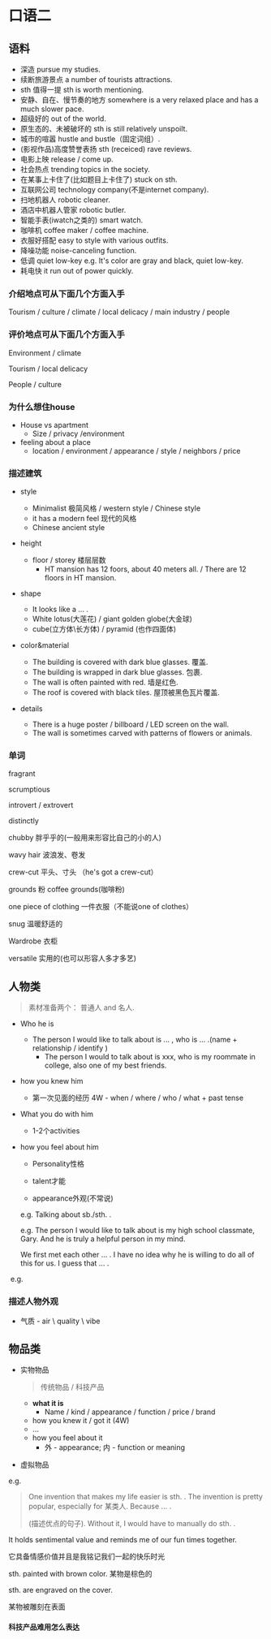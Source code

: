 # 口语二

## 语料

- 深造 pursue my studies.
- 续断旅游景点 a number of tourists attractions.
- sth 值得一提 sth is worth mentioning.
- 安静、自在、慢节奏的地方 somewhere is a very relaxed place and has a much slower pace.
- 超级好的 out of the world.
- 原生态的、未被破坏的 sth is still relatively unspoilt.
- 城市的喧嚣 hustle and bustle（固定词组）.
- (影视作品)高度赞誉表扬 sth (receiced) rave reviews.
- 电影上映 release / come up.
- 社会热点 trending topics in the society.
- 在某事上卡住了(比如题目上卡住了) stuck on sth.
- 互联网公司 technology company(不是internet company).
- 扫地机器人 robotic cleaner.
- 酒店中机器人管家 robotic butler.
- 智能手表(iwatch之类的) smart watch.
- 咖啡机 coffee maker / coffee machine.
- 衣服好搭配 easy to style with various outfits.
- 降噪功能 noise-canceling function.
- 低调 quiet low-key e.g. It's color are gray and black, quiet low-key.
- 耗电快 it run out of power quickly.



### 介绍地点可从下面几个方面入手

Tourism / culture / climate / local delicacy / main industry / people

### 评价地点可从下面几个方面入手

Environment / climate

Tourism / local delicacy 

People / culture



### 为什么想住house

- House vs apartment
  - Size / privacy /environment 
- feeling about a place
  - location / environment / appearance / style / neighbors / price



### 描述建筑

- style
  - Minimalist 极简风格 / western style / Chinese style
  - it has a modern feel 现代的风格
  - Chinese ancient style
- height
  - floor / storey 楼层层数
    - HT mansion has 12 foors, about 40 meters all. / There are 12 floors in HT mansion.

- shape
  - It looks like a ... .
  - White lotus(大莲花) / giant golden globe(大金球)
  - cube(立方体\长方体) / pyramid (也作四面体)

- color&material
  - The building is covered with dark blue glasses. 覆盖.
  - The building is wrapped in dark blue glasses. 包裹.
  - The wall is often painted with red. 墙是红色.
  - The roof is covered with black tiles. 屋顶被黑色瓦片覆盖.

- details
  - There is a huge poster / billboard / LED screen on the wall.
  - The wall is sometimes carved with patterns of flowers or animals.




### 单词

fragrant

scrumptious

introvert / extrovert

distinctly

chubby 胖乎乎的(一般用来形容比自己的小的人)

wavy hair 波浪发、卷发

crew-cut 平头、寸头 （he's got a crew-cut）

grounds 粉 coffee grounds(咖啡粉)

one piece of clothing 一件衣服（不能说one of clothes）

snug 温暖舒适的

Wardrobe 衣柜

versatile 实用的(也可以形容人多才多艺)





## 人物类

> 素材准备两个： 普通人 and 名人.



- Who he is
  - The person I would like to talk about is ... , who is ... .(name + relationship / identify ) 
    - The person I would to talk about is xxx, who is my roommate in college, also one of my best friends.

- how you knew him
  - 第一次见面的经历 4W - when / where / who / what + past tense

- What you do with him
  - 1-2个activities

- how you feel about him

  - Personality性格

  - talent才能

  - appearance外观(不常说)

  

  

  e.g. Talking about sb./sth. .

  e.g. The person I would like to talk about is my high school classmate, Gary. And he is truly a helpful person in my mind.

  We first met each other ... .
  I have no idea why he is willing to do all of this for us. I guess that ... .

​	e.g.

### 描述人物外观

- 气质 - air \ quality \ vibe







## 物品类

- 实物物品

  > 传统物品 / 科技产品

  - **what it is**
    - Name / kind / appearance / function / price / brand
  - how you knew it / got it (4W)
  - ...
  - how you feel about it
    - 外 - appearance; 内 - function or meaning

- 虚拟物品



e.g. 

> One invention that makes my life easier is sth. .
> The invention is pretty popular, especially for 某类人. Because ... .
>
> (描述优点的句子). Without it, I would have to manually do sth. .



It holds sentimental value and reminds me of our fun times together.

它具备情感价值并且是我铭记我们一起的快乐时光



sth. painted with brown color.
某物是棕色的

sth. are engraved on the cover.

某物被雕刻在表面



#### 科技产品难用怎么表达









